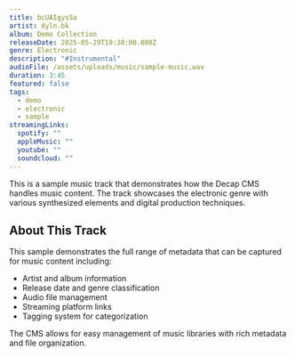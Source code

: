 ```yaml
---
title: bcUAIgysSa
artist: dyln.bk
album: Demo Collection
releaseDate: 2025-05-29T19:38:00.000Z
genre: Electronic
description: "#Instrumental"
audioFile: /assets/uploads/music/sample-music.wav
duration: 3:45
featured: false
tags:
  - demo
  - electronic
  - sample
streamingLinks:
  spotify: ""
  appleMusic: ""
  youtube: ""
  soundcloud: ""
---
```


This is a sample music track that demonstrates how the Decap CMS handles music content. The track showcases the electronic genre with various synthesized elements and digital production techniques.

## About This Track

This sample demonstrates the full range of metadata that can be captured for music content including:
- Artist and album information
- Release date and genre classification
- Audio file management
- Streaming platform links
- Tagging system for categorization

The CMS allows for easy management of music libraries with rich metadata and file organization.
